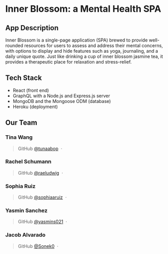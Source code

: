 # Inner Blossom: a Mental Health SPA

## App Description

Inner Blossom is a single-page application (SPA) brewed to provide well-rounded resources for users to assess and address their mental concerns, with options to display and hide features such as yoga, journaling, and a daily unique quote. Just like drinking a cup of inner blossom jasmine tea, it provides a therapeutic place for relaxation and stress-relief.

## Tech Stack
- React (front end)
- GraphQL with a Node.js and Express.js server
- MongoDB and the Mongoose ODM (database)
- Heroku (deployment)

## Our Team

### **Tina Wang** ###
> GitHub [@tunaabop](https://github.com/tunaabop) &nbsp;&middot;&nbsp;
### **Rachel Schumann** ###
> GitHub [@raeludwig](https://github.com/raeludwig) &nbsp;&middot;&nbsp;
### **Sophia Ruiz** ###
> GitHub [@sophiaaruiz](https://github.com/sophiaruiz) &nbsp;&middot;&nbsp;
### **Yasmin Sanchez** ###
> GitHub [@yasmins021](https://github.com/yasmins021) &nbsp;&middot;&nbsp;
### **Jacob Alvarado** ###
> GitHub [@Sonek0](https://github.com/Sonek0) &nbsp;&middot;&nbsp;
